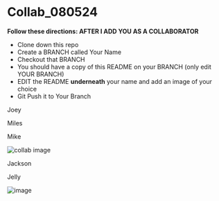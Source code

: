 # Collab_080524

<b>Follow these directions: AFTER I ADD YOU AS A COLLABORATOR</b>

- Clone down this repo
- Create a BRANCH called Your Name
- Checkout that BRANCH
- You should have a copy of this README on your BRANCH (only edit YOUR BRANCH)
- EDIT the README <b>underneath</b> your name and add an image of your choice
- Git Push it to Your Branch


Joey




Miles




Mike


![collab image](https://www.grupooneair.com/wp-content/uploads/2023/02/why-are-storms-given-names.jpg)




Jackson



Jelly



![image](https://i.etsystatic.com/35917727/r/il/528b86/4011903156/il_340x270.4011903156_1sj1.jpg)
